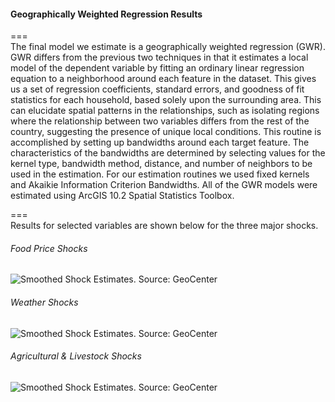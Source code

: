 #### Geographically Weighted Regression Results
===  
The final model we estimate is a geographically weighted regression (GWR).  GWR differs from the previous two techniques in that it estimates a local model of the dependent variable by fitting an ordinary linear regression equation to a neighborhood around each feature in the dataset.  This gives us a set of regression coefficients, standard errors, and goodness of fit statistics for each household, based solely upon the surrounding area.  This can elucidate spatial patterns in the relationships, such as isolating regions where the relationship between two variables differs from the rest of the country, suggesting the presence of unique local conditions. This routine is accomplished by setting up bandwidths around each target feature. The characteristics of the bandwidths are determined by selecting values for the kernel type, bandwidth method, distance, and number of neighbors to be used in the estimation. For our estimation routines we used fixed kernels and Akaikie Information Criterion Bandwidths. All of the GWR models were estimated using ArcGIS 10.2 Spatial Statistics Toolbox.  

===  
Results for selected variables are shown below for the three major shocks.   
###### Food Price Shocks
<p><img src="https://cloud.githubusercontent.com/assets/5873344/4595038/12e098b2-5095-11e4-8edc-f98057a621cd.jpg" alt="Smoothed Shock Estimates. Source: GeoCenter" align="middle"></p>

###### Weather Shocks
<p><img src="https://cloud.githubusercontent.com/assets/5873344/4595062/46483a02-5095-11e4-8d4c-5a4d8a86392d.jpg" alt="Smoothed Shock Estimates. Source: GeoCenter" align="middle"></p>

###### Agricultural & Livestock Shocks  
<p><img src="https://cloud.githubusercontent.com/assets/5873344/4595033/03c73cd2-5095-11e4-9478-71b0c4c047b4.jpg" alt="Smoothed Shock Estimates. Source: GeoCenter" align="middle"></p>


